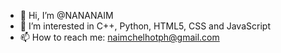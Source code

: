 - 👋 Hi, I’m @NANANAIM
- 👀 I’m interested in C++, Python, HTML5, CSS and JavaScript
- 📫 How to reach me: naimchelhotph@gmail.com
